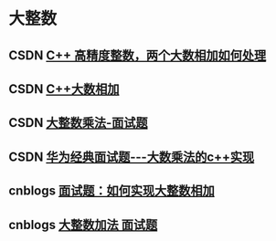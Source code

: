 # 大整数



## CSDN [C++ 高精度整数，两个大数相加如何处理](https://blog.csdn.net/qq_36770641/article/details/88899812)



## CSDN [C++大数相加](https://blog.csdn.net/qq_1932568757/article/details/82754127)



## CSDN [大整数乘法-面试题](https://blog.csdn.net/weixin_42804808/article/details/109724408)



## CSDN [华为经典面试题---大数乘法的c++实现](https://blog.csdn.net/LucasDove/article/details/50728508)



## cnblogs [面试题：如何实现大整数相加](https://www.cnblogs.com/alimayun/p/12792454.html)



## cnblogs [大整数加法 面试题](https://www.cnblogs.com/meihao1203/p/8023524.html)

